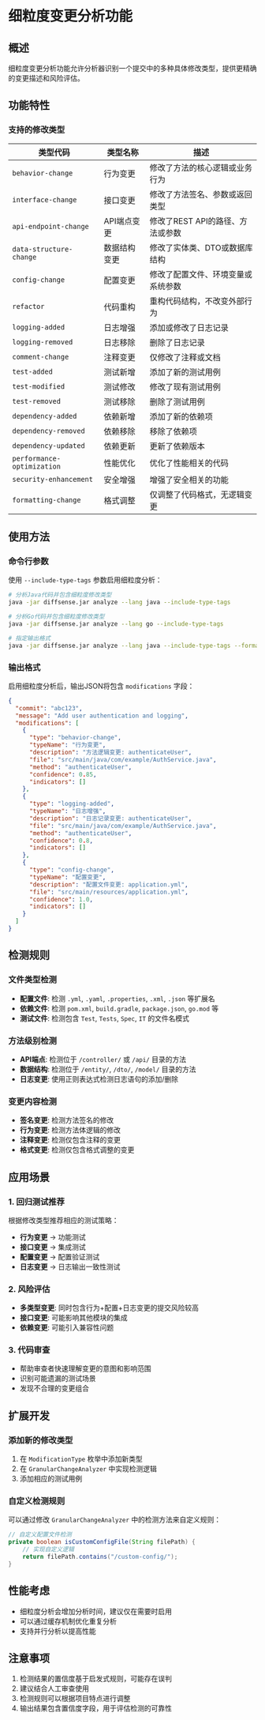 # 细粒度变更分析功能

## 概述

细粒度变更分析功能允许分析器识别一个提交中的多种具体修改类型，提供更精确的变更描述和风险评估。

## 功能特性

### 支持的修改类型

| 类型代码 | 类型名称 | 描述 |
|---------|---------|------|
| `behavior-change` | 行为变更 | 修改了方法的核心逻辑或业务行为 |
| `interface-change` | 接口变更 | 修改了方法签名、参数或返回类型 |
| `api-endpoint-change` | API端点变更 | 修改了REST API的路径、方法或参数 |
| `data-structure-change` | 数据结构变更 | 修改了实体类、DTO或数据库结构 |
| `config-change` | 配置变更 | 修改了配置文件、环境变量或系统参数 |
| `refactor` | 代码重构 | 重构代码结构，不改变外部行为 |
| `logging-added` | 日志增强 | 添加或修改了日志记录 |
| `logging-removed` | 日志移除 | 删除了日志记录 |
| `comment-change` | 注释变更 | 仅修改了注释或文档 |
| `test-added` | 测试新增 | 添加了新的测试用例 |
| `test-modified` | 测试修改 | 修改了现有测试用例 |
| `test-removed` | 测试移除 | 删除了测试用例 |
| `dependency-added` | 依赖新增 | 添加了新的依赖项 |
| `dependency-removed` | 依赖移除 | 移除了依赖项 |
| `dependency-updated` | 依赖更新 | 更新了依赖版本 |
| `performance-optimization` | 性能优化 | 优化了性能相关的代码 |
| `security-enhancement` | 安全增强 | 增强了安全相关的功能 |
| `formatting-change` | 格式调整 | 仅调整了代码格式，无逻辑变更 |

## 使用方法

### 命令行参数

使用 `--include-type-tags` 参数启用细粒度分析：

```bash
# 分析Java代码并包含细粒度修改类型
java -jar diffsense.jar analyze --lang java --include-type-tags

# 分析Go代码并包含细粒度修改类型
java -jar diffsense.jar analyze --lang go --include-type-tags

# 指定输出格式
java -jar diffsense.jar analyze --lang java --include-type-tags --format json
```

### 输出格式

启用细粒度分析后，输出JSON将包含 `modifications` 字段：

```json
{
  "commit": "abc123",
  "message": "Add user authentication and logging",
  "modifications": [
    {
      "type": "behavior-change",
      "typeName": "行为变更",
      "description": "方法逻辑变更: authenticateUser",
      "file": "src/main/java/com/example/AuthService.java",
      "method": "authenticateUser",
      "confidence": 0.85,
      "indicators": []
    },
    {
      "type": "logging-added",
      "typeName": "日志增强",
      "description": "日志记录变更: authenticateUser",
      "file": "src/main/java/com/example/AuthService.java",
      "method": "authenticateUser",
      "confidence": 0.8,
      "indicators": []
    },
    {
      "type": "config-change",
      "typeName": "配置变更",
      "description": "配置文件变更: application.yml",
      "file": "src/main/resources/application.yml",
      "confidence": 1.0,
      "indicators": []
    }
  ]
}
```

## 检测规则

### 文件类型检测

- **配置文件**: 检测 `.yml`, `.yaml`, `.properties`, `.xml`, `.json` 等扩展名
- **依赖文件**: 检测 `pom.xml`, `build.gradle`, `package.json`, `go.mod` 等
- **测试文件**: 检测包含 `Test`, `Tests`, `Spec`, `IT` 的文件名模式

### 方法级别检测

- **API端点**: 检测位于 `/controller/` 或 `/api/` 目录的方法
- **数据结构**: 检测位于 `/entity/`, `/dto/`, `/model/` 目录的方法
- **日志变更**: 使用正则表达式检测日志语句的添加/删除

### 变更内容检测

- **签名变更**: 检测方法签名的修改
- **行为变更**: 检测方法体逻辑的修改
- **注释变更**: 检测仅包含注释的变更
- **格式变更**: 检测仅包含格式调整的变更

## 应用场景

### 1. 回归测试推荐

根据修改类型推荐相应的测试策略：

- **行为变更** → 功能测试
- **接口变更** → 集成测试
- **配置变更** → 配置验证测试
- **日志变更** → 日志输出一致性测试

### 2. 风险评估

- **多类型变更**: 同时包含行为+配置+日志变更的提交风险较高
- **接口变更**: 可能影响其他模块的集成
- **依赖变更**: 可能引入兼容性问题

### 3. 代码审查

- 帮助审查者快速理解变更的意图和影响范围
- 识别可能遗漏的测试场景
- 发现不合理的变更组合

## 扩展开发

### 添加新的修改类型

1. 在 `ModificationType` 枚举中添加新类型
2. 在 `GranularChangeAnalyzer` 中实现检测逻辑
3. 添加相应的测试用例

### 自定义检测规则

可以通过修改 `GranularChangeAnalyzer` 中的检测方法来自定义规则：

```java
// 自定义配置文件检测
private boolean isCustomConfigFile(String filePath) {
    // 实现自定义逻辑
    return filePath.contains("/custom-config/");
}
```

## 性能考虑

- 细粒度分析会增加分析时间，建议仅在需要时启用
- 可以通过缓存机制优化重复分析
- 支持并行分析以提高性能

## 注意事项

1. 检测结果的置信度基于启发式规则，可能存在误判
2. 建议结合人工审查使用
3. 检测规则可以根据项目特点进行调整
4. 输出结果包含置信度字段，用于评估检测的可靠性 